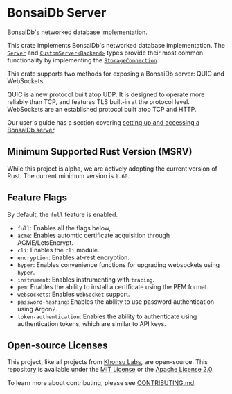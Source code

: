 # BonsaiDb Server

BonsaiDb's networked database implementation.

This crate implements BonsaiDb's networked database implementation. The
[`Server`](https://dev.bonsaidb.io/main/docs/bonsaidb_server/type.Server.html) and [`CustomServer<Backend>`](https://dev.bonsaidb.io/main/docs/bonsaidb_server/struct.CustomServer.html)
types provide their most common functionality by implementing the
[`StorageConnection`](https://dev.bonsaidb.io/main/docs/bonsaidb/core/connection/trait.StorageConnection.html).

This crate supports two methods for exposing a BonsaiDb server: QUIC and
WebSockets.

QUIC is a new protocol built atop UDP. It is designed to operate more
reliably than TCP, and features TLS built-in at the protocol level.
WebSockets are an established protocol built atop TCP and HTTP.

Our user's guide has a section covering [setting up and accessing a BonsaiDb
server](https://dev.bonsaidb.io/main/guide/integration/server.html).

## Minimum Supported Rust Version (MSRV)

While this project is alpha, we are actively adopting the current version of
Rust. The current minimum version is `1.60`.

## Feature Flags

By default, the `full` feature is enabled.

- `full`: Enables all the flags below,
- `acme`: Enables automtic certificate acquisition through ACME/LetsEncrypt.
- `cli`: Enables the `cli` module.
- `encryption`: Enables at-rest encryption.
- `hyper`: Enables convenience functions for upgrading websockets using `hyper`.
- `instrument`: Enables instrumenting with `tracing`.
- `pem`: Enables the ability to install a certificate using the PEM format.
- `websockets`: Enables `WebSocket` support.
- `password-hashing`: Enables the ability to use password authentication
  using Argon2.
- `token-authentication`: Enables the ability to authenticate using
  authentication tokens, which are similar to API keys.

## Open-source Licenses

This project, like all projects from [Khonsu Labs](https://khonsulabs.com/), are
open-source. This repository is available under the [MIT License](./LICENSE-MIT)
or the [Apache License 2.0](./LICENSE-APACHE).

To learn more about contributing, please see [CONTRIBUTING.md](./CONTRIBUTING.md).
